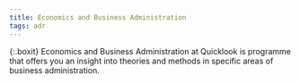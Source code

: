 ```yaml
---
title: Economics and Business Administration
tags: adr
---
```


{:.boxit}
Economics and Business Administration at Quicklook is programme that offers you an insight into theories and methods in specific areas of business administration.
